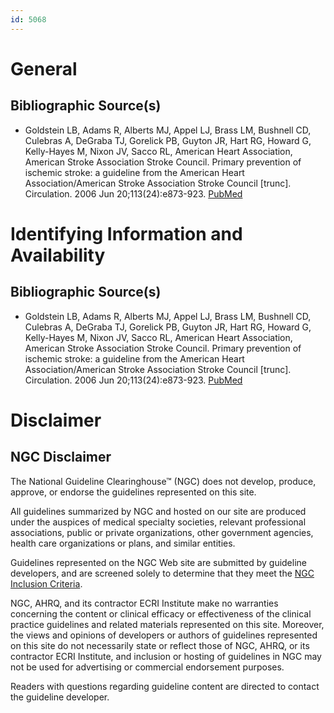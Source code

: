 ```yaml
---
id: 5068
---
```


# General

## Bibliographic Source(s)

- Goldstein LB, Adams R, Alberts MJ, Appel LJ, Brass LM, Bushnell CD, Culebras A, DeGraba TJ, Gorelick PB, Guyton JR, Hart RG, Howard G, Kelly-Hayes M, Nixon JV, Sacco RL, American Heart Association, American Stroke Association Stroke Council. Primary prevention of ischemic stroke: a guideline from the American Heart Association/American Stroke Association Stroke Council [trunc]. Circulation. 2006 Jun 20;113(24):e873-923. [ PubMed ](http://www.ncbi.nlm.nih.gov/entrez/query.fcgi?cmd=Retrieve&db=pubmed&dopt=Abstract&list_uids=16785347)

# Identifying Information and Availability

## Bibliographic Source(s)

- Goldstein LB, Adams R, Alberts MJ, Appel LJ, Brass LM, Bushnell CD, Culebras A, DeGraba TJ, Gorelick PB, Guyton JR, Hart RG, Howard G, Kelly-Hayes M, Nixon JV, Sacco RL, American Heart Association, American Stroke Association Stroke Council. Primary prevention of ischemic stroke: a guideline from the American Heart Association/American Stroke Association Stroke Council [trunc]. Circulation. 2006 Jun 20;113(24):e873-923. [ PubMed ](http://www.ncbi.nlm.nih.gov/entrez/query.fcgi?cmd=Retrieve&db=pubmed&dopt=Abstract&list_uids=16785347)

# Disclaimer

## NGC Disclaimer

The National Guideline Clearinghouse™ (NGC) does not develop, produce, approve, or endorse the guidelines represented on this site.

All guidelines summarized by NGC and hosted on our site are produced under the auspices of medical specialty societies, relevant professional associations, public or private organizations, other government agencies, health care organizations or plans, and similar entities.

Guidelines represented on the NGC Web site are submitted by guideline developers, and are screened solely to determine that they meet the [NGC Inclusion Criteria](/help-and-about/summaries/inclusion-criteria).

NGC, AHRQ, and its contractor ECRI Institute make no warranties concerning the content or clinical efficacy or effectiveness of the clinical practice guidelines and related materials represented on this site. Moreover, the views and opinions of developers or authors of guidelines represented on this site do not necessarily state or reflect those of NGC, AHRQ, or its contractor ECRI Institute, and inclusion or hosting of guidelines in NGC may not be used for advertising or commercial endorsement purposes.

Readers with questions regarding guideline content are directed to contact the guideline developer.

